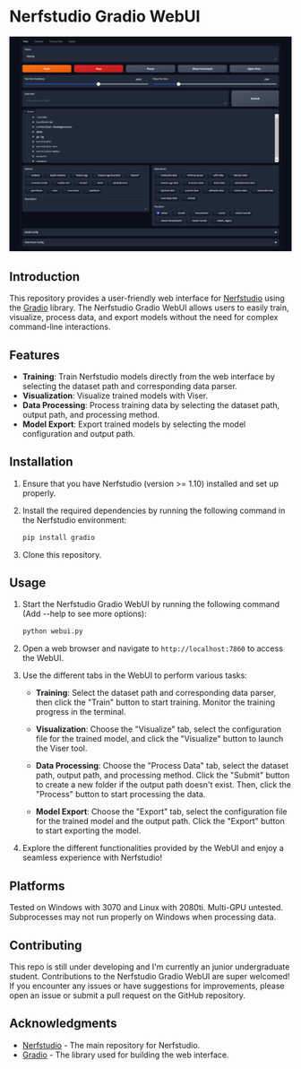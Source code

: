 # Nerfstudio Gradio WebUI

![Screenshot](screenshot.png)

## Introduction

This repository provides a user-friendly web interface for [Nerfstudio](https://github.com/nerfstudio-project/nerfstudio) using the [Gradio](https://gradio.app/) library. The Nerfstudio Gradio WebUI allows users to easily train, visualize, process data, and export models without the need for complex command-line interactions.

## Features

- **Training**: Train Nerfstudio models directly from the web interface by selecting the dataset path and corresponding data parser.
- **Visualization**: Visualize trained models with Viser.
- **Data Processing**: Process training data by selecting the dataset path, output path, and processing method.
- **Model Export**: Export trained models by selecting the model configuration and output path.

## Installation

1. Ensure that you have Nerfstudio (version >= 1.10) installed and set up properly.

2. Install the required dependencies by running the following command in the Nerfstudio environment:

   ```bash
   pip install gradio
   ```

3. Clone this repository.

## Usage

1. Start the Nerfstudio Gradio WebUI by running the following command (Add --help to see more options):

   ```bash
   python webui.py
   ```

2. Open a web browser and navigate to `http://localhost:7860` to access the WebUI.

3. Use the different tabs in the WebUI to perform various tasks:

   - **Training**: Select the dataset path and corresponding data parser, then click the "Train" button to start training. Monitor the training progress in the terminal.

   - **Visualization**: Choose the "Visualize" tab, select the configuration file for the trained model, and click the "Visualize" button to launch the Viser tool.

   - **Data Processing**: Choose the "Process Data" tab, select the dataset path, output path, and processing method. Click the "Submit" button to create a new folder if the output path doesn't exist. Then, click the "Process" button to start processing the data.

   - **Model Export**: Choose the "Export" tab, select the configuration file for the trained model and the output path. Click the "Export" button to start exporting the model.

4. Explore the different functionalities provided by the WebUI and enjoy a seamless experience with Nerfstudio!

## Platforms

Tested on Windows with 3070 and Linux with 2080ti. Multi-GPU untested. Subprocesses may not run properly on Windows when processing data.

## Contributing

This repo is still under developing and I'm currently an junior undergraduate student. Contributions to the Nerfstudio Gradio WebUI are super welcomed! If you encounter any issues or have suggestions for improvements, please open an issue or submit a pull request on the GitHub repository.

## Acknowledgments

- [Nerfstudio](https://github.com/nerfstudio-project/nerfstudio) - The main repository for Nerfstudio.
- [Gradio](https://gradio.app/) - The library used for building the web interface.
